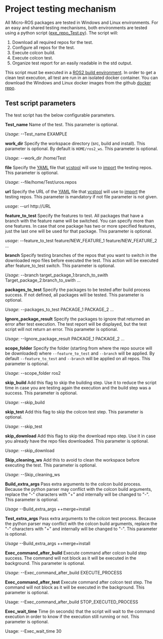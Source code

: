 ﻿# Project testing mechanism

All Micro-ROS packages are tested in Windows and Linux environments.
For an easy and shared testing mechanisms, both environments are tested using a python script ([exe_repo_Test.py](https://github.com/qeyup/MicroROS_TestingTools)).
The script will:

1. Download all required repos for the test.
1. Configure all repos for the test. 
1. Execute colcon build.
1. Execute colcon test.
1. Organize test report for an easily readable in the std output.

This script must be executed in a [ROS2 build environment](https://index.ros.org/doc/ros2/Installation/). 
In order to get a clean test execution, all test are run in an isolated docker container.
You can download the Windows and Linux docker images from the github [docker repo](https://github.com/microROS/docker).


## Test script parameters

The test script has the below configurable parameters.

**Test_name**
Name of the test.
This parameter is optional.

*Usage*: --Test_name EXAMPLE

**work_dir**
Specify the workspace directory (src, build and install).
This parameter is optional.
By default is `HOME/ros2_ws`.
This parameter is optional.

*Usage*: --work_dir /home/Test

**file**
Specify the [YAML](http://yaml.org/) file that [vcstool](https://github.com/dirk-thomas/vcstool) will use to [import](https://github.com/dirk-thomas/vcstool#import-set-of-repositories) the testing repos.
This parameter is optional.

*Usage*: --file/home/Test/uros.repos

**url**
Specify the URL of the [YAML](http://yaml.org/) file that [vcstool](https://github.com/dirk-thomas/vcstool) will use to [import](https://github.com/dirk-thomas/vcstool#import-set-of-repositories) the testing repos.
This parameter is mandatory if not file parameter is not given.

*usage*: --url http://URL

**feature_to_test**
Specify the features to test.
All packages that have a branch with the feature name will be switched.
You can specify more than one features.
In case that one package has two or more specified features, just the last one will be used for that package. 
This parameter is optional.

*usage*: --feature_to_test feature/NEW_FEATURE_1 feature/NEW_FEATURE_2 ...

**branch**
Specify testing branches of the repos that you want to switch in the downloaded repo files before executed the test.
This action will be executed after feature_to_test switch.
This parameter is optional.

*Usage*: --branch target_package_1:branch_to_swith Target_package_2:branch_to_swith ...

**packages_to_test**
Specify the packages to be tested after build process success. 
If not defined, all packages will be tested.
This parameter is optional.

*Usage*: --packages_to_test PACKAGE_1 PACKAGE_2 ...

**Ignore_package_result**
Specify the packages to ignore that returned an error after test execution.
The test report will be displayed, but the test script will not return an error.
This parameter is optional.

*Usage*: --Ignore_package_result PACKAGE_1 PACKAGE_2 ...

**scope_folder**
Specify the folder (starting from where the repo source will be downloaded) where `--feature_to_test` and `--branch` will be applied.
By default `--feature_to_test` and `--branch` will be applied on all repos.
This parameter is optional.

*Usage*: --scope_folder ros2

**skip_build**
Add this flag to skip the building step.
Use it to reduce the script time in case you are testing again the execution and the build step was a success.
This parameter is optional.

*Usage*: --skip_build

**skip_test**
Add this flag to skip the colcon test step.
This parameter is optional.

*Usage*: --skip_test

**skip_download**
Add this flag to skip the download repo step.
Use it in case you already have the repo files downloaded.
This parameter is optional.

*Usage*: --skip_download

**Skip_cleaning_ws**
Add this to avoid to clean the workspace before executing the test.
This parameter is optional.

*Usage*: --Skip_cleaning_ws

**Build_extra_args**
Pass extra arguments to the colcon build process.
Because the python parser may conflict with the colcon build arguments, replace the "-" characters with "+" and internally will be changed to "-".
This parameter is optional.

*Usage* --Build_extra_args ++merge+install

**Test_extra_args**
Pass extra arguments to the colcon test process.
Because the python parser may conflict with the colcon build arguments, replace the "-" characters with "+" and internally will be changed to "-".
This parameter is optional.

*Usage* --Build_extra_args ++merge+install

**Exec_command_after_build**
Execute command after colcon build step success.
The command will not block as it will be executed in the background.
This parameter is optional.

*Usage*: --Exec_command_after_build EXECUTE_PROCESS


**Exec_command_after_test**
Execute command after colcon test step.
The command will not block as it will be executed in the background.
This parameter is optional.

Usage: --Exec_command_after_build STOP_EXECUTED_PROCESS

**Exec_wait_time**
Time (in seconds) that the script will wait to the command execution in order to know if the execution still running or not.
This parameter is optional.

Usage: --Exec_wait_time 30
